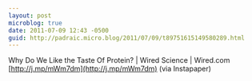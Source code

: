 ```yaml
---
layout: post
microblog: true
date: 2011-07-09 12:43 -0500
guid: http://padraic.micro.blog/2011/07/09/t89751615149580289.html
---
```

Why Do We Like the Taste Of Protein? | Wired Science | Wired.com [http://j.mp/mWm7dm](http://j.mp/mWm7dm) (via Instapaper)
